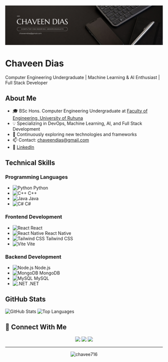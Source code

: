 ![Chaveen Dias GitHub Banner](https://raw.githubusercontent.com/chavee716/github-profile-assets/main/banner.jpg)

# Chaveen Dias

Computer Engineering Undergraduate | Machine Learning & AI Enthusiast | Full Stack Developer

## About Me

- 🎓 BSc Hons. Computer Engineering Undergraduate at [Faculty of Engineering, University of Ruhuna](https://www.eng.ruh.ac.lk/)
- 💡 Specializing in DevOps, Machine Learning, AI, and Full Stack Development
- 🚀 Continuously exploring new technologies and frameworks
- 📫 Contact: chaveendias@gmail.com
- 🔗 [LinkedIn](https://www.linkedin.com/in/chaveen-dias-8935b5288/)

## Technical Skills

### Programming Languages
- ![Python](https://img.shields.io/badge/-Python-3776AB?style=flat-square&logo=python&logoColor=white) Python
- ![C++](https://img.shields.io/badge/-C++-00599C?style=flat-square&logo=c%2B%2B&logoColor=white) C++
- ![Java](https://img.shields.io/badge/-Java-ED8B00?style=flat-square&logo=openjdk&logoColor=white) Java
- ![C#](https://img.shields.io/badge/-C%23-239120?style=flat-square&logo=c-sharp&logoColor=white) C#

### Frontend Development
- ![React](https://img.shields.io/badge/-React-20232A?style=flat-square&logo=react&logoColor=61DAFB) React
- ![React Native](https://img.shields.io/badge/-React_Native-20232A?style=flat-square&logo=react&logoColor=61DAFB) React Native
- ![Tailwind CSS](https://img.shields.io/badge/-Tailwind_CSS-38B2AC?style=flat-square&logo=tailwind-css&logoColor=white) Tailwind CSS
- ![Vite](https://img.shields.io/badge/-Vite-646CFF?style=flat-square&logo=vite&logoColor=white) Vite

### Backend Development
- ![Node.js](https://img.shields.io/badge/-Node.js-43853D?style=flat-square&logo=node.js&logoColor=white) Node.js
- ![MongoDB](https://img.shields.io/badge/-MongoDB-4EA94B?style=flat-square&logo=mongodb&logoColor=white) MongoDB
- ![MySQL](https://img.shields.io/badge/-MySQL-4479A1?style=flat-square&logo=mysql&logoColor=white) MySQL
- ![.NET](https://img.shields.io/badge/-.NET-5C2D91?style=flat-square&logo=.net&logoColor=white) .NET

## GitHub Stats

![GitHub Stats](https://github-readme-stats.vercel.app/api?username=chavee716&show_icons=true&theme=default&hide_border=true)
![Top Languages](https://github-readme-stats.vercel.app/api/top-langs/?username=chavee716&layout=compact&theme=default&hide_border=true)


## 🤝 Connect With Me
<p align="center">
  <a href="mailto:chaveendias@gmail.com"><img src="https://img.shields.io/badge/-Gmail-%23333?style=for-the-badge&logo=gmail&logoColor=white" target="_blank"></a>
  <a href="https://www.linkedin.com/in/chaveen-dias-8935b5288/" target="_blank"><img src="https://img.shields.io/badge/-LinkedIn-%230077B5?style=for-the-badge&logo=linkedin&logoColor=white" target="_blank"></a>
  <a href="https://github.com/chavee716" target="_blank"><img src="https://img.shields.io/badge/-GitHub-%23181717?style=for-the-badge&logo=github&logoColor=white" target="_blank"></a>
</p>

---

<p align="center">
  <img src="https://komarev.com/ghpvc/?username=chavee716&label=Profile%20views&color=0e75b6&style=flat" alt="chavee716" />
</p>
